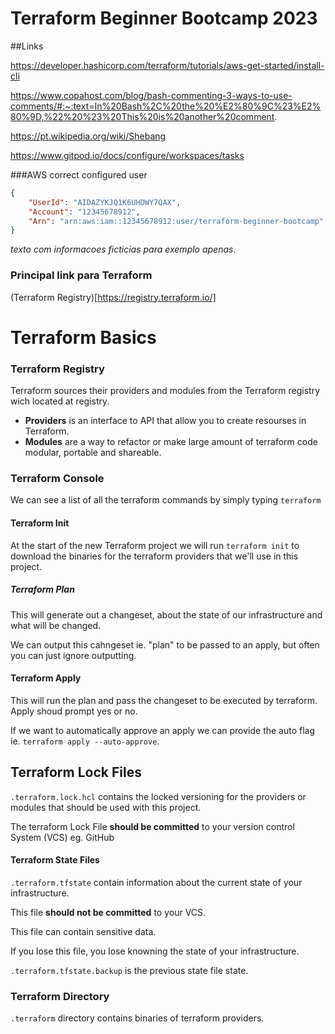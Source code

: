 # Terraform Beginner Bootcamp 2023

##Links

https://developer.hashicorp.com/terraform/tutorials/aws-get-started/install-cli

https://www.copahost.com/blog/bash-commenting-3-ways-to-use-comments/#:~:text=In%20Bash%2C%20the%20%E2%80%9C%23%E2%80%9D,%22%20%23%20This%20is%20another%20comment.

https://pt.wikipedia.org/wiki/Shebang

https://www.gitpod.io/docs/configure/workspaces/tasks

###AWS correct configured user

```json
{
    "UserId": "AIDAZYKJQ1K6UHDWY7QAX",
    "Account": "12345678912",
    "Arn": "arn:aws:iam::12345678912:user/terraform-beginner-bootcamp"
}
```
*texto com informacoes ficticias para exemplo apenas*.

### Principal link para Terraform

(Terraform Registry)[https://registry.terraform.io/]

# Terraform Basics

### Terraform Registry

Terraform sources their providers and modules from the Terraform registry wich located at registry.

- **Providers** is an interface to API that allow you to create resourses in Terraform.
- **Modules** are a way to refactor or make large amount of terraform code modular, portable and shareable.

### Terraform Console

We can see a list of all the terraform commands by simply typing `terraform`

#### Terraform Init

At the start of the new Terraform project we will run `terraform init` to download the binaries for the terraform providers that we'll use in this project.

##### Terraform Plan

This will generate out a changeset, about the state of our infrastructure and what will be changed.

We can output this cahngeset ie. "plan" to be passed to an apply, but often you can just ignore outputting.

#### Terraform Apply

This will run the plan and pass the changeset to be executed by terraform. Apply shoud prompt yes or no.

If we want to automatically approve an apply we can provide the auto flag ie. `terraform apply --auto-approve`.

## Terraform Lock Files

`.terraform.lock.hcl` contains the locked versioning for the providers or modules that should be used with this project.

The terraform Lock File **should be committed** to your version control System (VCS) eg. GitHub

#### Terraform State Files

`.terraform.tfstate` contain information about the current state of your infrastructure.

This file **should not be committed** to your VCS.

This file can contain sensitive data.

If you lose this file, you lose knowning the state of your infrastructure.

`.terraform.tfstate.backup` is the previous state file state.

### Terraform Directory

`.terraform` directory contains binaries of terraform providers.